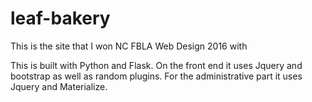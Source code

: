 # leaf-bakery
This is the site that I won NC FBLA Web Design 2016 with

This is built with Python and Flask. On the front end it uses Jquery and bootstrap as well as random plugins. For the administrative part it uses Jquery and Materialize.
